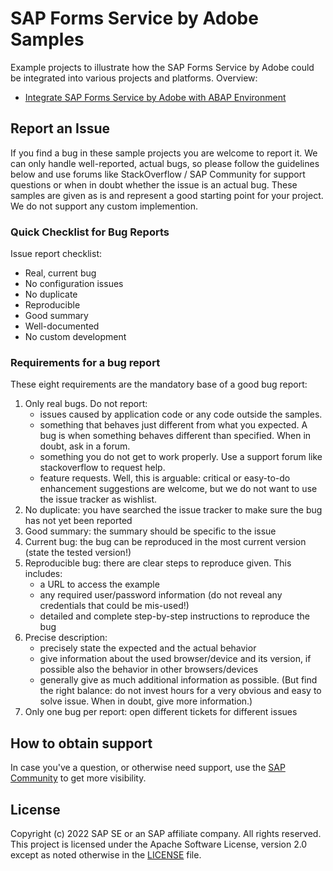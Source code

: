 # SAP Forms Service by Adobe Samples

Example projects to illustrate how the SAP Forms Service by Adobe could be integrated into various projects and platforms.
Overview:
 - [Integrate SAP Forms Service by Adobe with ABAP Environment](https://github.com/SAP-samples/sap-forms-service-by-adobe-samples/tree/main/abap)

<!--- Register repository https://api.reuse.software/register, then add REUSE badge:
[![REUSE status](https://api.reuse.software/badge/github.com/SAP-samples/REPO-NAME)](https://api.reuse.software/info/github.com/SAP-samples/REPO-NAME)
-->

## Report an Issue
If you find a bug in these sample projects you are welcome to report it. We can only handle well-reported, actual bugs, so please follow the guidelines below and use forums like StackOverflow / SAP Community for support questions or when in doubt whether the issue is an actual bug. These samples are given as is and represent a good starting point for your project. We do not support any custom implemention.

### Quick Checklist for Bug Reports
Issue report checklist:
- Real, current bug
- No configuration issues
- No duplicate
- Reproducible
- Good summary
- Well-documented
- No custom development

### Requirements for a bug report
These eight requirements are the mandatory base of a good bug report:

1. Only real bugs. Do not report:
   - issues caused by application code or any code outside the samples.
   - something that behaves just different from what you expected. A bug is when something behaves different than specified. When in doubt, ask in a forum.
   - something you do not get to work properly. Use a support forum like stackoverflow to request help.
   - feature requests. Well, this is arguable: critical or easy-to-do enhancement suggestions are welcome, but we do not want to use the issue tracker as wishlist.
2. No duplicate: you have searched the issue tracker to make sure the bug has not yet been reported
3. Good summary: the summary should be specific to the issue
4. Current bug: the bug can be reproduced in the most current version (state the tested version!)
5. Reproducible bug: there are clear steps to reproduce given. This includes:
   - a URL to access the example
   - any required user/password information (do not reveal any credentials that could be mis-used!)
   - detailed and complete step-by-step instructions to reproduce the bug
6. Precise description:
   - precisely state the expected and the actual behavior
   - give information about the used browser/device and its version, if possible also the behavior in other browsers/devices
   - generally give as much additional information as possible. (But find the right balance: do not invest hours for a very obvious and easy to solve issue. When in doubt, give more information.)
7. Only one bug per report: open different tickets for different issues

## How to obtain support
In case you've a question, or otherwise need support, use the [SAP Community](https://answers.sap.com/tags/9f13aee1-834c-4105-8e43-ee442775e5ce) to get more visibility.

## License
Copyright (c) 2022 SAP SE or an SAP affiliate company. All rights reserved. This project is licensed under the Apache Software License, version 2.0 except as noted otherwise in the [LICENSE](LICENSE) file.
